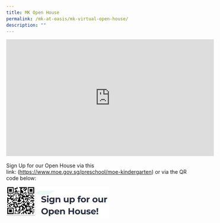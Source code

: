 ```yaml
---
title: MK Open House
permalink: /mk-at-oasis/mk-virtual-open-house/
description: ""
---
```

<iframe width="560" height="315" src="https://www.youtube.com/embed/6CPZOR2bXUU" title="YouTube video player" frameborder="0" allow="accelerometer; autoplay; clipboard-write; encrypted-media; gyroscope; picture-in-picture; web-share" allowfullscreen></iframe>

Sign Up for our Open House via this link: (https://www.moe.gov.sg/preschool/moe-kindergarten) or via the QR code below:

<img src="/images/QRCode-SignUp.jpg" 
     style="width:55%">